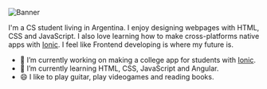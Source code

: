 <!-- ### Hi there 👋 -->
![Banner](https://raw.githubusercontent.com/jmarcosg/jmarcosg/master/Banner%20(GitHub).png)

I'm a CS student living in Argentina. I enjoy designing webpages with HTML, CSS and JavaScript. I also love learning how to make cross-platforms native apps with [Ionic](https://ionicframework.com/). I feel like Frontend developing is where my future is.

- 🔭 I’m currently working on making a college app for students with [Ionic](https://ionicframework.com/).
- 🌱 I’m currently learning HTML, CSS, JavaScript and Angular.
- 😄 I like to play guitar, play videogames and reading books.

<!--
**jmarcosg/jmarcosg** is a ✨ _special_ ✨ repository because its `README.md` (this file) appears on your GitHub profile.

Here are some ideas to get you started:

- 🔭 I’m currently working on ...
- 🌱 I’m currently learning ...
- 👯 I’m looking to collaborate on ...
- 🤔 I’m looking for help with ...
- 💬 Ask me about ...
- 📫 How to reach me: ...
- 😄 Pronouns: ...
- ⚡ Fun fact: ...
-->
